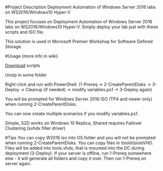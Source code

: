 #Project Description
 Deployment Automation of Windows Server 2016 labs on WS2016/Windows10 Hyper-V

 This project focuses on Deployment Automation of Windows Server 2016 labs on WS2016/Windows10 Hyper-V. Simply deploy your lab just with these scripts and ISO file.

 This solution is used in Microsoft Premier Workshop for Software Defined Storage.

#Usage (more info in wiki)

 [Download](https://github.com/Microsoft/ws2016lab/blob/master/ws2016lab.zip) scripts
 
 Unzip in some folder
 
 Right-click and run with PowerShell. (1-Prereq -> 2-CreateParentDisks -> 3-Deploy -> Cleanup (if needed) -> modify variables.ps1 -> 3-Deploy again)

 You will be prompted for Windows Server 2016 ISO (TP4 and newer only) when running 2-CreateParentDisks. 

 You can now create multiple scenarios if you modify variables.ps1.

 Simple, S2D works on Windows 10
 Replica, Shared requires Failover Clustering (svhdx filter driver)

#Tips
 You can copy W2016 iso into OS folder and you will not be prompted when running 2-CreateParentDisks. 
 You can copy files in \tools\toolsVHD\. Files will be added into tools.vhdx, that is mounted into the DC during deployment (3-Deploy).
 If your server is offline, run 1-Prereq somewhere else - it will generate all folders and copy it over. Then run 1-Prereq on server again.
